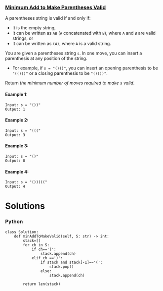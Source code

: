 ### [Minimum Add to Make Parentheses Valid](https://leetcode.com/problems/minimum-add-to-make-parentheses-valid/) <br>

A parentheses string is valid if and only if:

 - It is the empty string,
 - It can be written as `AB` (`A` concatenated with `B`), where `A` and `B` are valid strings, or
 - It can be written as `(A)`, where `A` is a valid string.

You are given a parentheses string `s`. In one move, you can insert a parenthesis at any position of the string.

 - For example, if `s = "()))"`, you can insert an opening parenthesis to be `"(()))"` or a closing parenthesis to be `"())))"`.

Return *the minimum number of moves required to make* `s` *valid*.



#### Example 1:

```
Input: s = "())"
Output: 1

```

#### Example 2:

```
Input: s = "((("
Output: 3

```

#### Example 3:

```
Input: s = "()"
Output: 0

```

#### Example 4:

```
Input: s = "()))(("
Output: 4

```



# Solutions

### Python
```
class Solution:
    def minAddToMakeValid(self, S: str) -> int:
        stack=[]
        for ch in S:
            if ch=='(':
                stack.append(ch)
            elif ch ==')':
                if stack and stack[-1]=='(':
                    stack.pop()
                else:
                    stack.append(ch)
                    
        return len(stack)
                    

```
